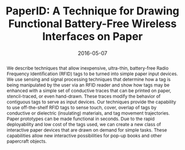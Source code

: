 ---
abstract: |-
  We describe techniques that allow inexpensive, ultra-thin, battery-free Radio Frequency Identification (RFID) tags to be turned into simple paper input devices. We use sensing and signal processing techniques that determine how a tag is being manipulated by the user via an RFID reader and show how tags may be enhanced with a simple set of conductive traces that can be printed on paper, stencil-traced, or even hand-drawn. These traces modify the behavior of contiguous tags to serve as input devices. Our techniques provide the capability to use off-the-shelf RFID tags to sense touch, cover, overlap of tags by conductive or dielectric (insulating) materials, and tag movement trajectories. Paper prototypes can be made functional in seconds. Due to the rapid deployability and low cost of the tags used, we can create a new class of interactive paper devices that are drawn on demand for simple tasks. These capabilities allow new interactive possibilities for pop-up books and other papercraft objects.
authors:
- li
- Eric Brockmeyer
- Elizabeth J. Carter
- fromm
- Scott E. Hudson
- patel
- Alanson Sample
award: ''
bibtex: |-
  @inproceedings{Li:2016:PTD:2858036.2858249,
   author = {Li, Hanchuan and Brockmeyer, Eric and Carter, Elizabeth J. and Fromm, Josh and Hudson, Scott E. and Patel, Shwetak N. and Sample, Alanson},
   title = {PaperID: A Technique for Drawing Functional Battery-Free Wireless Interfaces on Paper},
   booktitle = {Proceedings of the 2016 CHI Conference on Human Factors in Computing Systems},
   series = {CHI '16},
   year = {2016},
   isbn = {978-1-4503-3362-7},
   location = {Santa Clara, California, USA},
   pages = {5885--5896},
   numpages = {12},
   url = {http://doi.acm.org/10.1145/2858036.2858249},
   doi = {10.1145/2858036.2858249},
   acmid = {2858249},
   publisher = {ACM},
   address = {New York, NY, USA},
   keywords = {RFID, battery free, paper interfaces, tangible},
  }
caption: ''
citation: |-
  Hanchuan Li, Eric Brockmeyer, Elizabeth J. Carter, Josh Fromm, Scott E. Hudson, Shwetak N. Patel, and Alanson Sample. 2016. PaperID: A Technique for Drawing Functional Battery-Free Wireless Interfaces on Paper.  In Proceedings of the 2016 CHI Conference on Human Factors in Computing Systems (CHI '16). ACM, New York, NY, USA,  5885-5896. DOI: http://dx.doi.org/10.1145/2858036.2858249
conference: Conference on Human Factors in Computing Systems (CHI), 2016
date: '2016-05-07'
image: ''
pdf: /pdfs/paperid.pdf
thumbnail: ''
title: 'PaperID: A Technique for Drawing Functional Battery-Free Wireless Interfaces
  on Paper'
video: ''
video_embed: ''
---